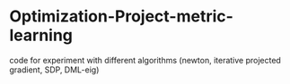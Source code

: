Optimization-Project-metric-learning
====================================

code for experiment with different algorithms (newton, iterative projected gradient, SDP, DML-eig)
